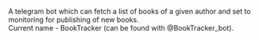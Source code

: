 A telegram bot which can fetch a list of books of a given author and set to monitoring for publishing of new books.<br>
Current name - BookTracker (can be found with @BookTracker_bot).
